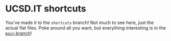 # UCSD.IT shortcuts

You've made it to the `shortcuts` branch! Not much to see here, just the actual flat files. Poke around all you want, but everything interesting is in the [`main` branch](https://github.com/stassinopoulosari/ucsd.it/tree/main)!
